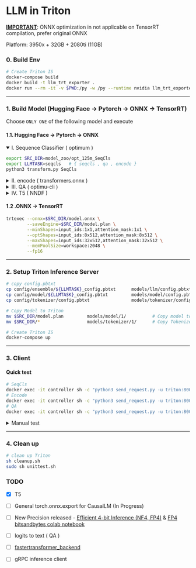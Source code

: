 # LLM in Triton

[**IMPORTANT**](https://github.com/microsoft/onnxruntime/issues/10905#issuecomment-1072649358): ONNX optimization in not applicable on TensorRT compilation, prefer original ONNX

Platform: 3950x + 32GB + 2080ti (11GB)

### 0. Build Env
```bash
# Create Triton IS
docker-compose build
docker build -t llm_trt_exporter .
docker run --rm -it -v $PWD:/py -w /py --runtime nvidia llm_trt_exporter bash
```

---

### 1. Build Model (Hugging Face -> Pytorch -> ONNX -> TensorRT)

Choose `ONLY ONE` of the following model and execute

#### 1.1. Hugging Face -> Pytorch -> ONNX

<details open><summary> I. Sequence Classifier ( optimum )</summary>

```bash
export SRC_DIR=model_zoo/opt_125m_SeqCls
export LLMTASK=seqcls   # { seqcls , qa , encode }
python3 transform.py SeqCls
```

</details>


<details><summary> II. encode ( transformers.onnx )</summary>

```bash
export SRC_DIR=model_zoo/squad2_tran_onnx/
export LLMTASK=encode   # { seqcls , qa , encode }
python -m transformers.onnx --model=deepset/roberta-base-squad2 $SRC_DIR
```

</details>

<details><summary> III. QA ( optimu-cli )</summary>

```bash
export SRC_DIR=model_zoo/squad2_qa/
export LLMTASK=qa   # { seqcls , qa , encode }
optimum-cli export onnx --framework pt \
                        --task question-answering \
                        --atol 1e-5 \
                        --model deepset/roberta-base-squad2 $SRC_DIR
```
</details>

<details><summary> IV. T5 ( NNDF )</summary>

Check [details](docs/t5.md)

</details>

<!-- <details><summary> :x: 5. CausalLM ( torch.onnx.export )</summary>

```bash
python3 transform.py CausalLM
```
</details> -->



#### 1.2 .ONNX -> TensorRT
```bash
trtexec --onnx=$SRC_DIR/model.onnx \
        --saveEngine=$SRC_DIR/model.plan \
        --minShapes=input_ids:1x1,attention_mask:1x1 \
        --optShapes=input_ids:8x512,attention_mask:8x512 \
        --maxShapes=input_ids:32x512,attention_mask:32x512 \
        --memPoolSize=workspace:2048 \
        --fp16
```

---

### 2. Setup Triton Inference Server

```bash
# copy config.pbtxt
cp config/ensemble/${LLMTASK}_config.pbtxt      models/llm/config.pbtxt
cp config/model/${LLMTASK}_config.pbtxt         models/model/config.pbtxt
cp config/tokenizer/config.pbtxt                models/tokenizer/config.pbtxt

# Copy Model to Triton
mv $SRC_DIR/model.plan         models/model/1/          # Copy model to TRITON
mv $SRC_DIR/*                  models/tokenizer/1/      # Copy Tokenizer to TRITON

# Create Triton IS
docker-compose up
```

---

### 3. Client

#### Quick test
```bash
# SeqCls
docker exec -it controller sh -c "python3 send_request.py -u triton:8000 -m llm -i TEXT -o LOGITS --statistics"
# Encode
docker exec -it controller sh -c "python3 send_request.py -u triton:8000 --batch_size 8 -m llm -i TEXT -o HIDDEN_STATE"
# QA
docker exec -it controller sh -c "python3 send_request.py -u triton:8000 --batch_size 8 -m llm -i TEXT -o START_LOGITS:END_LOGITS"
```
<details><summary> Manual test </summary>

####
```bash
docker exec -it controller bash
# testing / benchmark
perf_analyzer -m tokenizer -u triton:8000 -i HTTP -v -p3000 -d -l3000 -t1 -c5 -b1  --string-data "Hello, I'm Machine Learning Engineer, my duty is " --shape text:1  # tokenizer
perf_analyzer -m model -u triton:8000 -i HTTP -v -p3000 -d -l3000 -t1 -c5 -b1 --shape input_ids:128 --shape attention_mask:128 # model
perf_analyzer -m llm -u triton:8000 -i HTTP -v -p3000 -d -l3000 -t1 -c5 -b1 --string-data "Hello, I'm Machine Learning Engineer, my duty is " --shape TEXT:1  # ensemble

# HTTP Inference client
python3 send_request.py -u triton:8000 -m tokenizer -i text -o input_ids:attention_mask --statistics # Tokenizer
python3 send_request.py -u triton:8000 -m llm -i TEXT -o LOGITS --statistics  # Ensemble
# output layer = seqcls - LOGITS
#                    QA - START_LOGITS:END_LOGITS
#                encode - HIDDEN_STATES
```

</details>

---

### 4. Clean up
```bash
# clean up Triton
sh cleanup.sh
sudo sh unittest.sh
```


### TODO
- [x] T5

- [ ] General torch.onnx.export for CausalLM (In Progress)

- [ ] New Precision released - [Efficient 4-bit Inference (NF4, FP4)](https://github.com/TimDettmers/bitsandbytes/releases/tag/0.40.0) & [FP4 bitsandbytes colab notebook](https://huggingface.co/blog/4bit-transformers-bitsandbytes)

- [ ] logits to text ( QA )

- [ ] [fastertransformer_backend](https://github.com/triton-inference-server/fastertransformer_backend)

- [ ] gRPC inference client
